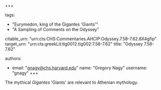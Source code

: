 +++

tags:
- "Eurymedon, king of the Gigantes &#39;Giants&#39;"
- "A Sampling of Comments on the Odyssey"

citable_urn: "urn:cts:CHS:Commentaries.AHCIP:Odyssey.7.58-7.62.8X4gfip"
target_urn: "urn:cts:greekLit:tlg0012.tlg002:7.58-7.62"
title: "Odyssey 7.58-7.62"

authors:
- email: "gnagy@chs.harvard.edu"
  name: "Gregory Nagy"
  username: "gnagy"
+++

<p>The mythical <em>Gigantes</em> &#x27;Giants&#x27; are relevant to Athenian mythology. </p>